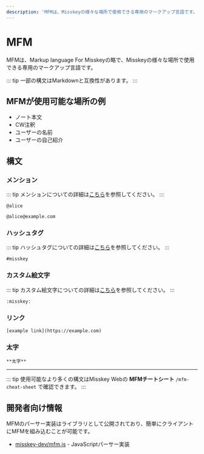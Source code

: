 ```yaml
---
description: 'MFMは、Misskeyの様々な場所で使用できる専用のマークアップ言語です。'
---
```


# MFM
MFMは、Markup language For Misskeyの略で、Misskeyの様々な場所で使用できる専用のマークアップ言語です。

::: tip
一部の構文はMarkdownと互換性があります。
:::

## MFMが使用可能な場所の例
- ノート本文
- CW注釈
- ユーザーの名前
- ユーザーの自己紹介

## 構文
### メンション
::: tip
メンションについての詳細は[こちら](./mention.md)を参照してください。
:::

```:no-line-numbers
@alice
```
```:no-line-numbers
@alice@example.com
```

### ハッシュタグ
::: tip
ハッシュタグについての詳細は[こちら](./hashtag.md)を参照してください。
:::

```:no-line-numbers
#misskey
```

### カスタム絵文字
::: tip
カスタム絵文字についての詳細は[こちら](./custom-emoji.md)を参照してください。
:::

```:no-line-numbers
:misskey:
```

### リンク
```:no-line-numbers
[example link](https://example.com)
```

### 太字
```:no-line-numbers
**太字**
```

---

::: tip
使用可能なより多くの構文はMisskey Webの **MFMチートシート** `/mfm-cheat-sheet` で確認できます。
:::

## 開発者向け情報
MFMのパーサー実装はライブラリとして公開されており、簡単にクライアントにMFMを組み込むことが可能です。
- [misskey-dev/mfm.js](https://github.com/misskey-dev/mfm.js) - JavaScriptパーサー実装
